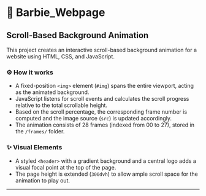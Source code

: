 # 👸 Barbie_Webpage

## Scroll-Based Background Animation

This project creates an interactive scroll-based background animation for a website using HTML, CSS, and JavaScript.

### ⚙️ How it works

- A fixed-position `<img>` element (`#img`) spans the entire viewport, acting as the animated background.
- JavaScript listens for scroll events and calculates the scroll progress relative to the total scrollable height.
- Based on the scroll percentage, the corresponding frame number is computed and the image source (`src`) is updated accordingly.
- The animation consists of 28 frames (indexed from 00 to 27), stored in the `/frames/` folder.

### ✨ Visual Elements

- A styled `<header>` with a gradient background and a central logo adds a visual focal point at the top of the page.
- The page height is extended (`300dvh`) to allow ample scroll space for the animation to play out.

---
